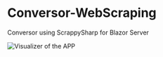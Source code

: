 # Conversor-WebScraping
Conversor using ScrappySharp for Blazor Server

![Visualizer of the APP](screen.jpg)
